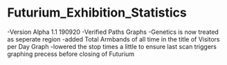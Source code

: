 # Futurium_Exhibition_Statistics
-Version Alpha 1.1 190920
  -Verified Paths Graphs
  -Genetics is now treated as seperate region
  -added Total Armbands of all time in the title of Visitors per Day Graph
  -lowered the stop times a little to ensure last scan triggers graphing precess before closing of Futurium
